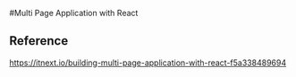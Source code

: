 #Multi Page Application with React

## Reference
https://itnext.io/building-multi-page-application-with-react-f5a338489694